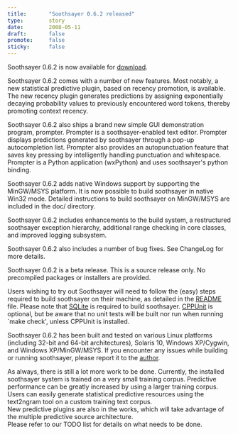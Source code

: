 ```yaml
---
title:       "Soothsayer 0.6.2 released"
type:        story
date:        2008-05-11
draft:       false
promote:     false
sticky:      false
---
```


Soothsayer 0.6.2 is now available for [download](/download/).

Soothsayer 0.6.2 comes with a number of new features. Most notably, a new statistical predictive plugin, based on recency promotion, is available. The new recency plugin generates predictions by assigning exponentially decaying probability values to previously encountered word tokens, thereby promoting context recency.

Soothsayer 0.6.2 also ships a brand new simple GUI demonstration program, prompter. Prompter is a soothsayer-enabled text editor. Prompter displays predictions generated by soothsayer through a pop-up autocompletion list. Prompter also provides an autopunctuation feature that saves key pressing by intelligently handling punctuation and whitespace. Prompter is a Python application (wxPython) and uses soothsayer's python binding.

Soothsayer 0.6.2 adds native Windows support by supporting the MinGW/MSYS platform. It is now possible to build soothsayer in native Win32 mode. Detailed instructions to build soothsayer on MinGW/MSYS are included in the doc/ directory.

Soothsayer 0.6.2 includes enhancements to the build system, a restructured soothsayer exception hierarchy, additional range checking in core classes, and improved logging subsystem.

Soothsayer 0.6.2 also includes a number of bug fixes. See ChangeLog for more details.

Soothsayer 0.6.2 is a beta release. This is a source release only. No precompiled packages or installers are provided.

<!--more-->

Users wishing to try out Soothsayer will need to follow the (easy) steps required to build soothsayer on their machine, as detailed in the <a href="soothsayer/trunk/README">README</a> file. Please note that <a href="?q=node/17">SQLite</a> is required to build soothsayer. <a href="?q=node/17">CPPUnit</a> is optional, but be aware that no unit tests will be built nor run when running `make check', unless CPPUnit is installed.

Soothsayer 0.6.2 has been built and tested on various Linux platforms (including 32-bit and 64-bit architectures), Solaris 10, Windows XP/Cygwin, and Windows XP/MinGW/MSYS. If you encounter any issues while building or running soothsayer, please report it to the [author](/contact/).

As always, there is still a lot more work to be done. Currently, the installed soothsayer system is trained on a very small training corpus. Predictive performance can be greatly increased by using a larger training corpus. Users can easily generate statistical predictive resources using the text2ngram tool on a custom training text corpus.  
New predictive plugins are also in the works, which will take advantage of the multiple predictive source architecture.  
Please refer to our TODO list for details on what needs to be done.


